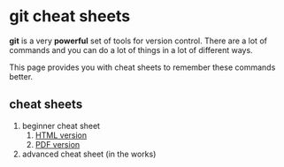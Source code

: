 # git cheat sheets

**git** is a very **powerful** set of tools for version control. There are a lot of commands and you can do a lot of things in a lot of different ways.

This page provides you with cheat sheets to remember these commands better.

## cheat sheets

1.  beginner cheat sheet
    1.  [HTML version](git-cheat-sheet.html)
    1.  [PDF version](git-cheat-sheet.pdf)
1.  advanced cheat sheet (in the works)
